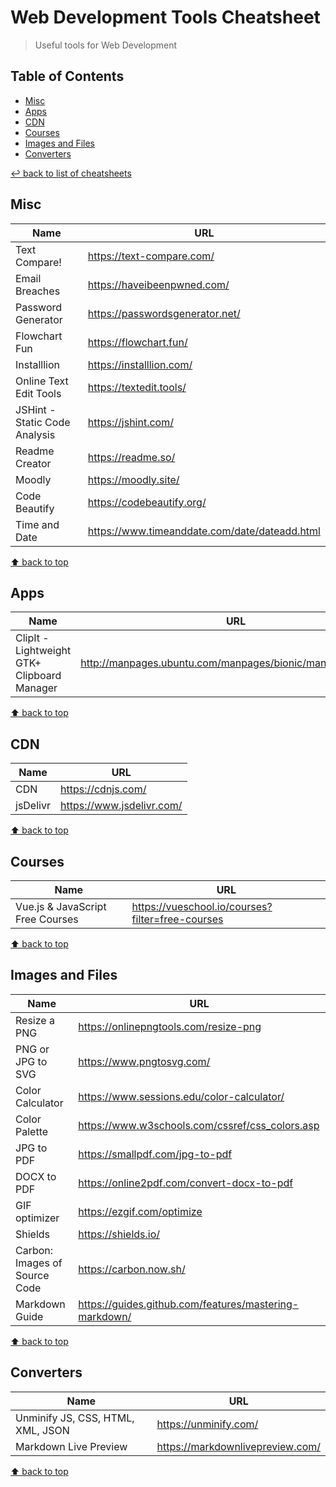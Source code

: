 # Web Development Tools Cheatsheet
> Useful tools for Web Development

## Table of Contents

* [Misc](#misc)
* [Apps](#apps)
* [CDN](#cdn)
* [Courses](#courses)
* [Images and Files](#images-and-files)
* [Converters](#converters)

[↩ back to list of cheatsheets](README.md#list-of-cheatsheets)

## Misc

Name | URL
------------- | -------------
Text Compare! | https://text-compare.com/
Email Breaches | https://haveibeenpwned.com/
Password Generator | https://passwordsgenerator.net/
Flowchart Fun | https://flowchart.fun/
Installlion | https://installlion.com/
Online Text Edit Tools | https://textedit.tools/
JSHint - Static Code Analysis | https://jshint.com/
Readme Creator| https://readme.so/
Moodly | https://moodly.site/
Code Beautify | https://codebeautify.org/
Time and Date | https://www.timeanddate.com/date/dateadd.html

[⬆ back to top](#table-of-contents)

## Apps

Name | URL
------------- | -------------
 ClipIt - Lightweight GTK+ Clipboard Manager | http://manpages.ubuntu.com/manpages/bionic/man1/clipit.1.html

[⬆ back to top](#table-of-contents)

## CDN

Name | URL
------------- | -------------
CDN | https://cdnjs.com/
jsDelivr | https://www.jsdelivr.com/

[⬆ back to top](#table-of-contents)

## Courses

Name | URL
------------- | -------------
Vue.js & JavaScript Free Courses | https://vueschool.io/courses?filter=free-courses

[⬆ back to top](#table-of-contents)

## Images and Files

Name | URL
------------- | -------------
Resize a PNG | https://onlinepngtools.com/resize-png
PNG or JPG to SVG | https://www.pngtosvg.com/
Color Calculator | https://www.sessions.edu/color-calculator/
Color Palette | https://www.w3schools.com/cssref/css_colors.asp
JPG to PDF | https://smallpdf.com/jpg-to-pdf
DOCX to PDF | https://online2pdf.com/convert-docx-to-pdf
GIF optimizer | https://ezgif.com/optimize
Shields | https://shields.io/
Carbon: Images of Source Code | https://carbon.now.sh/
Markdown Guide | https://guides.github.com/features/mastering-markdown/

[⬆ back to top](#table-of-contents)

## Converters

Name | URL
------------- | -------------
Unminify JS, CSS, HTML, XML, JSON | https://unminify.com/
Markdown Live Preview | https://markdownlivepreview.com/

[⬆ back to top](#table-of-contents)

